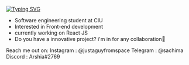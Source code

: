 <!-- ### Hi there 👋🤠 -->

[![Typing SVG](https://readme-typing-svg.demolab.com?font=Fira+Code&size=25&pause=1000&center=true&vCenter=true&random=false&width=435&lines=Hi+There%F0%9F%91%8B%F0%9F%A4%A0;This+is+Arshia)](https://git.io/typing-svg)

 
- Software engineering student at CIU
- Interested in Front-end development
- currently working on React JS
- Do you have a innovative project? i'm in for any collaboration🤝

Reach me out on:
Instagram : @justaguyfromspace
Telegram : @sachima
Discord : Arshia#2769

